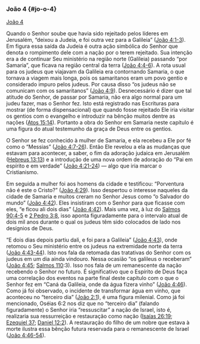 ### João 4 {#jo-o-4}

[João 4](http://bibliaonline.com.br/acf/jo/4)

Quando o Senhor soube que havia sido rejeitado pelos líderes em Jerusalém, “deixou a Judeia, e foi outra vez para a Galileia” ([João 4:1-3](http://bibliaonline.com.br/acf/jo/4/1-3)). Em figura essa saída da Judeia é outra ação simbólica do Senhor que denota o rompimento dele com a nação por o terem rejeitado. Sua intenção era a de continuar Seu ministério na região norte (Galileia) passando “por Samaria”, que ficava na região central da terra ([João 4:4-6](http://bibliaonline.com.br/acf/jo/4/4-6)). A rota usual para os judeus que viajavam da Galileia era contornando Samaria, o que tornava a viagem mais longa, pois os samaritanos eram um povo gentio e considerado impuro pelos judeus. Por causa disso “os judeus não se comunicam com os samaritanos” ([João 4:9](http://bibliaonline.com.br/acf/jo/4/9)). Desnecessário é dizer que tal atitude do Senhor, de passar por Samaria, não era algo normal para um judeu fazer, mas o Senhor fez. Isto está registrado nas Escrituras para mostrar (de forma dispensacional) que quando fosse rejeitado Ele iria visitar os gentios com o evangelho e introduzir na bênção muitos dentre as nações ([Atos 15:14](http://bibliaonline.com.br/acf/atos/15/14)). Portanto a obra do Senhor em Samaria neste capítulo é uma figura do atual testemunho da graça de Deus entre os gentios.

O Senhor se fez conhecido à mulher de Samaria, e ela recebeu a Ele por fé como o “Messias” ([João 4:7-26](http://bibliaonline.com.br/acf/jo/4/7-26)). Então Ele revelou a ela as mudanças que estavam para acontecer, a saber, o fim da adoração judaica em Jerusalém ([Hebreus 13:13](http://bibliaonline.com.br/acf/hb/13/13)) e a introdução de uma nova ordem de adoração do “Pai em espírito e em verdade” ([João 4:21-24](http://bibliaonline.com.br/acf/jo/4/21-24)) — algo que iria marcar o Cristianismo.

Em seguida a mulher foi aos homens da cidade e testificou: “Porventura não é este o Cristo?” ([João 4:29](http://bibliaonline.com.br/acf/jo/4/29)). Isso despertou o interesse naqueles da cidade de Samaria e muitos creram no Senhor Jesus como “o Salvador do mundo” ([João 4:42](http://bibliaonline.com.br/acf/jo/4/42)). Eles insistiram com o Senhor para que ficasse com eles, “e ficou ali dois dias” ([João 4:42](http://bibliaonline.com.br/acf/jo/4/42)). Mais uma vez, à luz do [Salmos 90:4-5](http://bibliaonline.com.br/acf/sl/90/4-5) e [2 Pedro 3:8](http://bibliaonline.com.br/acf/2pe/3/8), isso aponta figuradamente para o intervalo atual de dois mil anos durante o qual os judeus têm sido colocados de lado nos desígnios de Deus.

“E dois dias depois partiu dali, e foi para a Galileia” ([João 4:43](http://bibliaonline.com.br/acf/jo/4/43)), onde retomou o Seu ministério entre os judeus na extremidade norte da terra ([João 4:43-44](http://bibliaonline.com.br/acf/jo/4/43-44)). Isto nos fala da retomada das tratativas do Senhor com os judeus em um dia ainda vindouro. Nessa ocasião “os galileus o receberam” ([João 4:45](http://bibliaonline.com.br/acf/jo/4/45); [Salmos 110](http://bibliaonline.com.br/acf/sl/11/0):3). Isso nos fala de um remanescente da nação recebendo o Senhor no futuro. É significativo que o Espírito de Deus faça uma correlação dos eventos na parte final deste capítulo com o que o Senhor fez em “Caná da Galileia, onde da água fizera vinho” ([João 4:46](http://bibliaonline.com.br/acf/jo/4/46)). Como já foi observado, o incidente de transformar água em vinho, que aconteceu no “terceiro dia” ([João 2:1](http://bibliaonline.com.br/acf/jo/2/1)), é uma figura milenial. Como já foi mencionado, Oséias 6:2 nos diz que no “terceiro dia” (falando figuradamente) o Senhor iria “ressuscitar” a nação de Israel, isto é, realizaria sua ressurreição e restauração como nação ([Isaías 26:19](http://bibliaonline.com.br/acf/is/26/19); [Ezequiel 37](http://bibliaonline.com.br/acf/ez/37); [Daniel 12:2](http://bibliaonline.com.br/acf/dn/12/2)). A restauração do filho de um nobre que estava à morte ilustra essa bênção futura reservada para o remanescente de Israel ([João 4:46-54](http://bibliaonline.com.br/acf/jo/4/46-54)).